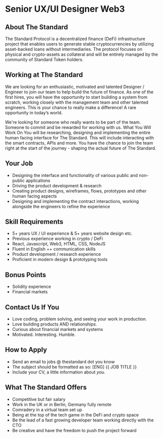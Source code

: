 # Senior UX/UI Designer Web3

## About The Standard

The Standard Protocol is a decentralized finance (DeFi) infrastructure project that enables users to generate stable cryptocurrencies by utilizing asset-backed loans without intermediaries. The protocol focuses on physical and crypto-assets as collateral and will be entirely managed by the community of Standard Token holders.

## Working at The Standard

We are looking for an enthusiastic, motivated and talented Designer / Engineer to join our team to help build the future of finance. As one of the first hires, you will have the opportunity to start building a system from scratch, working closely with the management team and other talented engineers. This is your chance to really make a difference! A rare opportunity in today’s world.

We're looking for someone who really wants to be part of the team. Someone to commit and be rewarded for working with us.
What You Will Work On
You will be researching, designing and implementing the entire human facing interface for The Standard. This will include interacting with the smart contracts, APIs and more. You have the chance to join the team right at the start of the journey - shaping the actual future of The Standard.

## Your Job

- Designing the interface and functionality of various public and non-public applications
- Driving the product development & research 
- Creating product designs, wireframes, flows, prototypes and other human facing aspects
- Designing and implementing the contract interactions, working alongside the engineers to refine the experience

## Skill Requirements

- 5+ years UX / UI experience & 5+ years website design etc.
- Previous experience working in crypto / DeFi 
- React, Javascript, Web3, HTML, CSS, NodeJS
- Fluent in English ++ communication skills
- Product development / research experience
- Proficient in modern design & prototyping tools

## Bonus Points

- Solidity experience
- Financial markets

## Contact Us If You

- Love coding, problem solving, and seeing your work in production.
- Love building products AND relationships.
- Curious about financial markets and systems
- Motivated. Interesting. Humble. 

## How to Apply

- Send an email to jobs @ thestandard dot you know
- The subject should be formatted as so: [ENG] {{ JOB TITLE }}
- Include your CV, a little information about *you*.

## What The Standard Offers

- Competitive but fair salary 
- Work in the UK or in Berlin, Germany fully remote
- Comradery in a virtual team set up 
- Being at the top of the tech game in the DeFi and crypto space 
- Be the lead of a fast growing developer team working directly with the CTO 
- Be creative and have the freedom to push the project forward 
